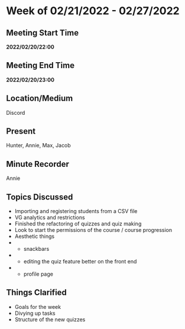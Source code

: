 # Week of 02/21/2022 - 02/27/2022

## Meeting Start Time

**2022/02/20/22:00**

## Meeting End Time

**2022/02/20/23:00**

## Location/Medium

Discord

## Present

Hunter, Annie, Max, Jacob

## Minute Recorder

Annie

## Topics Discussed
- Importing and registering students from a CSV file
- VG analytics and restrictions
- Finished the refactoring of quizzes and quiz making 
- Look to start the permissions of the course / course progression 
- Aesthetic things 
- - snackbars
- - editing the quiz feature better on the front end 
- - profile page

## Things Clarified
- Goals for the week
- Divying up tasks
- Structure of the new quizzes 
